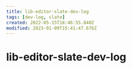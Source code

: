 ```yaml
---
title: lib-editor-slate-dev-log
tags: [dev-log, slate]
created: 2022-05-15T18:46:55.840Z
modified: 2023-01-09T15:41:47.676Z
---
```


# lib-editor-slate-dev-log


